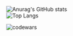 
![Anurag's GitHub stats](https://github-readme-stats.vercel.app/api?username=A-V-tor&show_icons=true)
</br>
![Top Langs](https://github-readme-stats.vercel.app/api/top-langs/?username=A-V-tor&layout=compact)

![codewars](https://www.codewars.com/users/artem48/badges/large)

<!--
**A-V-tor/A-V-tor** is a ✨ _special_ ✨ repository because its `README.md` (this file) appears on your GitHub profile.

Here are some ideas to get you started:

- 🔭 I’m currently working on ...
- 🌱 I’m currently learning ...
- 👯 I’m looking to collaborate on ...
- 🤔 I’m looking for help with ...
- 💬 Ask me about ...
- 📫 How to reach me: ...
- 😄 Pronouns: ...
- ⚡ Fun fact: ...
-->
